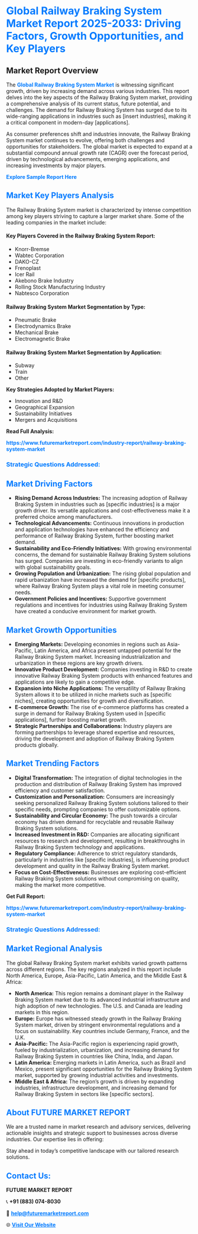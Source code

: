 <h1 style="color: #007BFF;">Global Railway Braking System Market Report 2025-2033: Driving Factors, Growth Opportunities, and Key Players</h1>

<section id="overview">
<h2>Market Report Overview</h2>
<p>The <a href="https://www.futuremarketreport.com/industry-report/railway-braking-system-market" style="color: #007BFF; text-decoration: none;"><strong>Global Railway Braking System Market</strong></a> is witnessing significant growth, driven by increasing demand across various industries. This report delves into the key aspects of the Railway Braking System market, providing a comprehensive analysis of its current status, future potential, and challenges. The demand for Railway Braking System has surged due to its wide-ranging applications in industries such as [insert industries], making it a critical component in modern-day [applications].</p>
<p>As consumer preferences shift and industries innovate, the Railway Braking System market continues to evolve, offering both challenges and opportunities for stakeholders. The global market is expected to expand at a substantial compound annual growth rate (CAGR) over the forecast period, driven by technological advancements, emerging applications, and increasing investments by major players.</p>
</section>

<section id="overview">
<p><a href="https://www.futuremarketreport.com/request-sample/reportId=58729" style="color: #007BFF; text-decoration: none;"><strong>Explore Sample Report Here</strong></a></p>
</section>

<section id="key-players">
<h2 style="color: #007BFF;">Market Key Players Analysis</h2>
<p>The Railway Braking System market is characterized by intense competition among key players striving to capture a larger market share. Some of the leading companies in the market include:</p>
<h4>Key Players Covered in the Railway Braking System Report:</h4>
<ul><li>Knorr-Bremse</li><li>Wabtec Corporation</li><li>DAKO-CZ</li><li>Frenoplast</li><li>Icer Rail</li><li>Akebono Brake Industry</li><li>Rolling Stock Manufacturing Industry</li><li>Nabtesco Corporation</li></ul>
<h4>Railway Braking System Market Segmentation by Type:</h4>
<ul><li>Pneumatic Brake</li><li>Electrodynamics Brake</li><li>Mechanical Brake</li><li>Electromagnetic Brake</li></ul>

<h4>Railway Braking System Market Segmentation by Application:</h4>
<ul><li>Subway</li><li>Train</li><li>Other</li></ul>
<p><strong>Key Strategies Adopted by Market Players:</strong></p>
<ul>
<li>Innovation and R&D</li>
<li>Geographical Expansion</li>
<li>Sustainability Initiatives</li>
<li>Mergers and Acquisitions</li>
</ul>
</section>

<section>
<p><strong>Read Full Analysis: </strong></p><a href="https://www.futuremarketreport.com/industry-report/railway-braking-system-market" style="color: #007BFF; text-decoration: none;"><strong>https://www.futuremarketreport.com/industry-report/railway-braking-system-market</strong></a>
<h3 style="color: #007BFF;">Strategic Questions Addressed:</h3>
</section>

<section id="driving-factors">
<h2 style="color: #007BFF;">Market Driving Factors</h2>
<ul>
<li><strong>Rising Demand Across Industries:</strong> The increasing adoption of Railway Braking System in industries such as [specific industries] is a major growth driver. Its versatile applications and cost-effectiveness make it a preferred choice among manufacturers.</li>
<li><strong>Technological Advancements:</strong> Continuous innovations in production and application technologies have enhanced the efficiency and performance of Railway Braking System, further boosting market demand.</li>
<li><strong>Sustainability and Eco-Friendly Initiatives:</strong> With growing environmental concerns, the demand for sustainable Railway Braking System solutions has surged. Companies are investing in eco-friendly variants to align with global sustainability goals.</li>
<li><strong>Growing Population and Urbanization:</strong> The rising global population and rapid urbanization have increased the demand for [specific products], where Railway Braking System plays a vital role in meeting consumer needs.</li>
<li><strong>Government Policies and Incentives:</strong> Supportive government regulations and incentives for industries using Railway Braking System have created a conducive environment for market growth.</li>
</ul>
</section>

<section id="growth-opportunities">
<h2 style="color: #007BFF;">Market Growth Opportunities</h2>
<ul>
<li><strong>Emerging Markets:</strong> Developing economies in regions such as Asia-Pacific, Latin America, and Africa present untapped potential for the Railway Braking System market. Increasing industrialization and urbanization in these regions are key growth drivers.</li>
<li><strong>Innovative Product Development:</strong> Companies investing in R&D to create innovative Railway Braking System products with enhanced features and applications are likely to gain a competitive edge.</li>
<li><strong>Expansion into Niche Applications:</strong> The versatility of Railway Braking System allows it to be utilized in niche markets such as [specific niches], creating opportunities for growth and diversification.</li>
<li><strong>E-commerce Growth:</strong> The rise of e-commerce platforms has created a surge in demand for Railway Braking System used in [specific applications], further boosting market growth.</li>
<li><strong>Strategic Partnerships and Collaborations:</strong> Industry players are forming partnerships to leverage shared expertise and resources, driving the development and adoption of Railway Braking System products globally.</li>
</ul>
</section>

<section id="trending-factors">
<h2 style="color: #007BFF;">Market Trending Factors</h2>
<ul>
<li><strong>Digital Transformation:</strong> The integration of digital technologies in the production and distribution of Railway Braking System has improved efficiency and customer satisfaction.</li>
<li><strong>Customization and Personalization:</strong> Consumers are increasingly seeking personalized Railway Braking System solutions tailored to their specific needs, prompting companies to offer customizable options.</li>
<li><strong>Sustainability and Circular Economy:</strong> The push towards a circular economy has driven demand for recyclable and reusable Railway Braking System solutions.</li>
<li><strong>Increased Investment in R&D:</strong> Companies are allocating significant resources to research and development, resulting in breakthroughs in Railway Braking System technology and applications.</li>
<li><strong>Regulatory Compliance:</strong> Adherence to strict regulatory standards, particularly in industries like [specific industries], is influencing product development and quality in the Railway Braking System market.</li>
<li><strong>Focus on Cost-Effectiveness:</strong> Businesses are exploring cost-efficient Railway Braking System solutions without compromising on quality, making the market more competitive.</li>
</ul>
</section>

<section>
<p><strong>Get Full Report: </strong></p><a href="https://www.futuremarketreport.com/industry-report/railway-braking-system-market" style="color: #007BFF; text-decoration: none;"><strong>https://www.futuremarketreport.com/industry-report/railway-braking-system-market</strong></a>
<h3 style="color: #007BFF;">Strategic Questions Addressed:</h3>
</section>


<section id="regional-analysis">
<h2 style="color: #007BFF;">Market Regional Analysis</h2>
<p>The global Railway Braking System market exhibits varied growth patterns across different regions. The key regions analyzed in this report include North America, Europe, Asia-Pacific, Latin America, and the Middle East & Africa:</p>
<ul>
<li><strong>North America:</strong> This region remains a dominant player in the Railway Braking System market due to its advanced industrial infrastructure and high adoption of new technologies. The U.S. and Canada are leading markets in this region.</li>
<li><strong>Europe:</strong> Europe has witnessed steady growth in the Railway Braking System market, driven by stringent environmental regulations and a focus on sustainability. Key countries include Germany, France, and the U.K.</li>
<li><strong>Asia-Pacific:</strong> The Asia-Pacific region is experiencing rapid growth, fueled by industrialization, urbanization, and increasing demand for Railway Braking System in countries like China, India, and Japan.</li>
<li><strong>Latin America:</strong> Emerging markets in Latin America, such as Brazil and Mexico, present significant opportunities for the Railway Braking System market, supported by growing industrial activities and investments.</li>
<li><strong>Middle East & Africa:</strong> The region’s growth is driven by expanding industries, infrastructure development, and increasing demand for Railway Braking System in sectors like [specific sectors].</li>
</ul>
</section>

<footer>
<h2 style="color: #007BFF;">About FUTURE MARKET REPORT</h2>
<p>We are a trusted name in market research and advisory services, delivering actionable insights and strategic support to businesses across diverse industries. Our expertise lies in offering:</p>

<p>Stay ahead in today’s competitive landscape with our tailored research solutions.</p>

<h2 style="color: #007BFF;">Contact Us:</h2>
<p><strong>FUTURE MARKET REPORT</strong></p>
<p>📞 <strong>+91 (883) 074-8030</strong></p>
<p>📧 <strong><a href="mailto:help@futuremarketreport.com" style="color: #007BFF;">help@futuremarketreport.com</a></strong></p>
<p>🌐 <strong><a href="https://www.futuremarketreport.com/" style="color: #007BFF;">Visit Our Website</a></strong></p>
</footer>